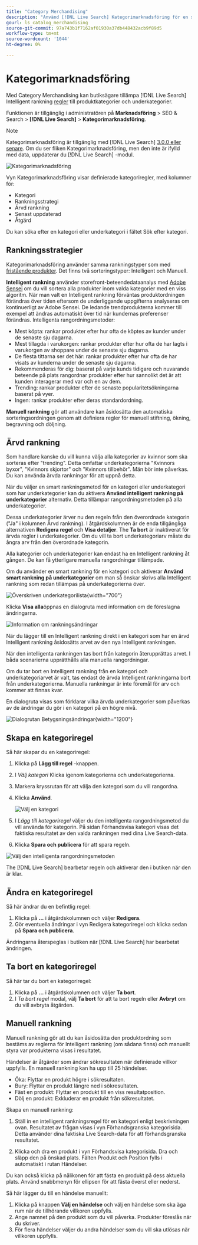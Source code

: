 ```yaml
---
title: "Category Merchandising"
description: "Använd [!DNL Live Search] Kategorimarknadsföring för en snabbare shoppingupplevelse."
gourl: ls_catalog_merchandising
source-git-commit: 97a743b1f7162af01930a37db448432acb9f89d5
workflow-type: tm+mt
source-wordcount: '1044'
ht-degree: 0%

---
```



# Kategorimarknadsföring

Med Category Merchandising kan butiksägare tillämpa [!DNL Live Search] Intelligent rankning [regler](rules.md) till produktkategorier och underkategorier.

Funktionen är tillgänglig i administratören på **Marknadsföring** > SEO &amp; Search > **[!DNL Live Search]** > **Kategorimarknadsföring**.

>[!NOTE]
>
>Kategorimarknadsföring är tillgänglig med [!DNL Live Search] [3.0.0 eller senare](release-notes.md). Om du ser fliken Kategorimarknadsföring, men den inte är ifylld med data, uppdaterar du [!DNL Live Search] -modul.

![Kategorimarknadsföring](assets/category_workspace.png)

Vyn Kategorimarknadsföring visar definierade kategoriregler, med kolumner för:

* Kategori
* Rankningsstrategi
* Ärvd rankning
* Senast uppdaterad
* Åtgärd

Du kan söka efter en kategori eller underkategori i fältet Sök efter kategori.

## Rankningsstrategier

Kategorimarknadsföring använder samma rankningstyper som med [fristående produkter](rules-workspace.md).
Det finns två sorteringstyper: Intelligent och Manuell.

**Intelligent rankning** använder storefront-beteendedataanalys med [Adobe Sensei](https://www.adobe.com/sensei.html) om du vill sortera alla produkter inom valda kategorier med en viss algoritm. När man valt en Intelligent rankning förväntas produktordningen förändras över tiden eftersom de underliggande uppgifterna analyseras om kontinuerligt av Adobe Sensei. De ledande trendprodukterna kommer till exempel att ändras automatiskt över tid när kundernas preferenser förändras.
Intelligenta rangordningsmetoder:

* Mest köpta: rankar produkter efter hur ofta de köptes av kunder under de senaste sju dagarna.
* Mest tillagda i varukorgen: rankar produkter efter hur ofta de har lagts i varukorgen av shoppare under de senaste sju dagarna.
* De flesta tittarna ser det här: rankar produkter efter hur ofta de har visats av kunderna under de senaste sju dagarna.
* Rekommenderas för dig: baserat på varje kunds tidigare och nuvarande beteende på plats rangordnar produkter efter hur sannolikt det är att kunden interagerar med var och en av dem.
* Trending: rankar produkter efter de senaste popularitetsökningarna baserat på vyer.
* Ingen: rankar produkter efter deras standardordning.

**Manuell rankning** gör att användare kan åsidosätta den automatiska sorteringsordningen genom att definiera regler för manuell stiftning, ökning, begravning och döljning.

## Ärvd rankning

Som handlare kanske du vill kunna välja alla kategorier av kvinnor som ska sorteras efter &quot;trending&quot;. Detta omfattar underkategorierna &quot;Kvinnors byxor&quot;, &quot;Kvinnors skjortor&quot; och &quot;Kvinnors tillbehör&quot;. Män bör inte påverkas. Du kan använda ärvda rankningar för att uppnå detta.

När du väljer en smart rankningsmetod för en kategori eller underkategori som har underkategorier kan du aktivera **Använd intelligent rankning på underkategorier** alternativ. Detta tillämpar rangordningsmetoden på alla underkategorier.

Dessa underkategorier ärver nu den regeln från den överordnade kategorin (&quot;Ja&quot; i kolumnen Ärvd rankning). I åtgärdskolumnen är de enda tillgängliga alternativen **Redigera regel** och **Visa detaljer**. The **Ta bort** är inaktiverat för ärvda regler i underkategorier. Om du vill ta bort underkategoriarv måste du ångra arv från den överordnade kategorin.

Alla kategorier och underkategorier kan endast ha en Intelligent rankning åt gången. De kan få ytterligare manuella rangordningar tillämpade.

Om du använder en smart rankning för en kategori och aktiverar **Använd smart rankning på underkategorier** om man så önskar skrivs alla Intelligent rankning som redan tillämpas på underkategorierna över.

![Överskriven underkategorilista](assets/category_overwite_subs.png){width="700"}

Klicka **Visa alla**&#x200B;öppnas en dialogruta med information om de föreslagna ändringarna.

![Information om rankningsändringar](assets/category_overwrite.png)

När du lägger till en Intelligent rankning direkt i en kategori som har en ärvd Intelligent rankning åsidosätts arvet av den nya Intelligent rankningen.

När den intelligenta rankningen tas bort från kategorin återupprättas arvet.
I båda scenarierna upprätthålls alla manuella rangordningar.

Om du tar bort en Intelligent rankning från en kategori och underkategoriarvet är valt, tas endast de ärvda Intelligent rankningarna bort från underkategorierna. Manuella rankningar är inte föremål för arv och kommer att finnas kvar.

En dialogruta visas som förklarar vilka ärvda underkategorier som påverkas av de ändringar du gör i en kategori på en högre nivå.

![Dialogrutan Betygsningsändringar](assets/category_overwrite_modal.png){width="1200"}

## Skapa en kategoriregel

Så här skapar du en kategoriregel:

1. Klicka på **Lägg till regel** -knappen.
1. I _Välj kategori_ Klicka igenom kategorierna och underkategorierna.
1. Markera kryssrutan för att välja den kategori som du vill rangordna.
1. Klicka **Använd**.

   ![Välj en kategori](assets/category_select.png)

1. I _Lägg till kategoriregel_ väljer du den intelligenta rangordningsmetod du vill använda för kategorin.
På sidan Förhandsvisa kategori visas det faktiska resultatet av den valda rankningen med dina Live Search-data.
1. Klicka **Spara och publicera** för att spara regeln.

![Välj den intelligenta rangordningsmetoden](assets/category_ranking.png)

The [!DNL Live Search] bearbetar regeln och aktiverar den i butiken när den är klar.

## Ändra en kategoriregel

Så här ändrar du en befintlig regel:

1. Klicka på **...** i åtgärdskolumnen och väljer **Redigera**.
1. Gör eventuella ändringar i vyn Redigera kategoriregel och klicka sedan på **Spara och publicera**.

Ändringarna återspeglas i butiken när [!DNL Live Search] har bearbetat ändringen.

## Ta bort en kategoriregel

Så här tar du bort en kategoriregel:

1. Klicka på **...** i åtgärdskolumnen och väljer **Ta bort**.
1. I _Ta bort regel_ modal, välj **Ta bort** för att ta bort regeln eller **Avbryt** om du vill avbryta åtgärden.

## Manuell rankning

Manuell rankning gör att du kan åsidosätta den produktordning som bestäms av reglerna för Intelligent rankning (om sådana finns) och manuellt styra var produkterna visas i resultatet.

Händelser är åtgärder som ändrar sökresultaten när definierade villkor uppfylls. En manuell rankning kan ha upp till 25 händelser.

* Öka: Flyttar en produkt högre i sökresultaten.
* Bury: Flyttar en produkt längre ned i sökresultaten.
* Fäst en produkt: Flyttar en produkt till en viss resultatposition.
* Dölj en produkt: Exkluderar en produkt från sökresultatet.

Skapa en manuell rankning:

1. Ställ in en intelligent rankningsregel för en kategori enligt beskrivningen ovan. Resultatet av frågan visas i vyn Förhandsgranska kategorisida. Detta använder dina faktiska Live Search-data för att förhandsgranska resultatet.

1. Klicka och dra en produkt i vyn Förhandsvisa kategorisida. Dra och släpp den på önskad plats. Fälten Produkt och Position fylls i automatiskt i rutan Händelser.

Du kan också klicka på nålikonen för att fästa en produkt på dess aktuella plats. Använd snabbmenyn för ellipsen för att fästa överst eller nederst.

Så här lägger du till en händelse manuellt:

1. Klicka på knappen **Välj en händelse** och välj en händelse som ska äga rum när de tillhörande villkoren uppfylls.
1. Ange namnet på den produkt som du vill påverka. Produkter föreslås när du skriver.
1. För flera händelser väljer du andra händelser som du vill ska utlösas när villkoren uppfylls.
